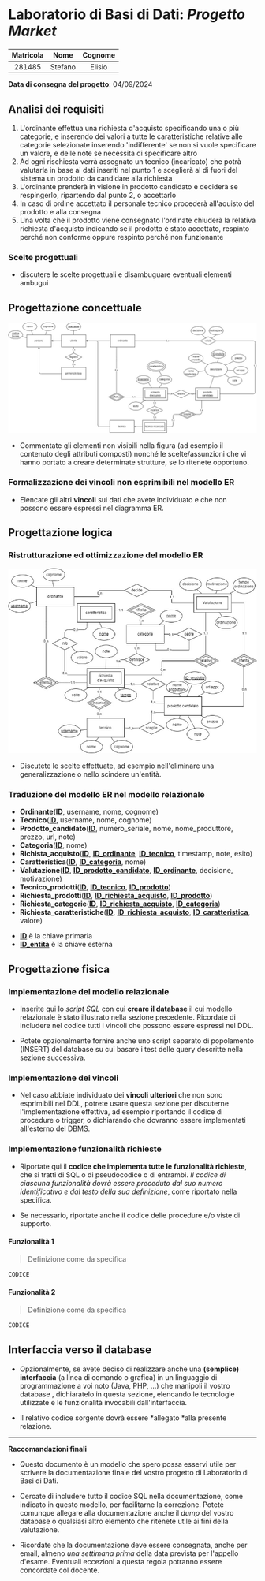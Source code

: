 # Laboratorio di Basi di Dati:  *Progetto Market*

| Matricola | Nome | Cognome |
|:---------:|:----:|:-------:|
| 281485 | Stefano | Elisio |                        

**Data di consegna del progetto**: 04/09/2024

## Analisi dei requisiti

1. L'ordinante effettua una richiesta d'acquisto specificando una o più categorie, e inserendo dei valori a tutte le caratteristiche relative alle categorie selezionate inserendo 'indifferente' se non si vuole specificare un valore, e delle note se necessita di specificare altro
2. Ad ogni rischiesta verrà assegnato un tecnico (incaricato) che potrà valutarla in base ai dati inseriti nel punto 1 e sceglierà al di fuori del sistema un prodotto da candidare alla richiesta
3. L'ordinante prenderà in visione in prodotto candidato e deciderà se respingerlo, ripartendo dal punto 2, o accettarlo
4. In caso di ordine accettato il personale tecnico procederà all'aquisto del prodotto e alla consegna
5. Una volta che il prodotto viene consegnato l'ordinate chiuderà la relativa richiesta d'acquisto indicando se il prodotto è stato accettato, respinto perché non conforme oppure respinto perché non funzionante

### Scelte progettuali 

- discutere le scelte progettuali e disambuguare eventuali elementi ambugui

## Progettazione concettuale

<img src="assets\ER_concettuale.jpg">

- Commentate gli elementi non visibili nella figura (ad esempio il contenuto degli attributi composti) nonché le scelte/assunzioni che vi hanno portato a creare determinate strutture, se lo ritenete opportuno.

### Formalizzazione dei vincoli non esprimibili nel modello ER

- Elencate gli altri **vincoli** sui dati che avete individuato e che non possono essere espressi nel diagramma ER.

## Progettazione logica

### Ristrutturazione ed ottimizzazione del modello ER

<img src="assets\ER_ristrutturato.jpg">

- Discutete le scelte effettuate, ad esempio nell'eliminare una generalizzazione o nello scindere un'entità.

### Traduzione del modello ER nel modello relazionale

* **Ordinante**(**<ins>ID</ins>**, username, nome, cognome)
* **Tecnico**(**<ins>ID</ins>**, username, nome, cognome)
* **Prodotto_candidato**(**<ins>ID</ins>**, numero_seriale, nome, nome_produttore, prezzo, url, note)
* **Categoria**(**<ins>ID</ins>**, nome)
* **Richista_acquisto**(**<ins>ID</ins>**, **<ins>ID_ordinante</ins>**, **<ins>ID_tecnico</ins>**, timestamp, note, esito)
* **Caratteristica**(**<ins>ID</ins>**, **<ins>ID_categoria</ins>**, nome)
* **Valutazione**(**<ins>ID</ins>**, **<ins>ID_prodotto_candidato</ins>**, **<ins>ID_ordinante</ins>**, decisione, motivazione)
* **Tecnico_prodotti**(**<ins>ID</ins>**, **<ins>ID_tecnico</ins>**, **<ins>ID_prodotto</ins>**)
* **Richiesta_prodotti**(**<ins>ID</ins>**, **<ins>ID_richiesta_acquisto</ins>**, **<ins>ID_prodotto</ins>**)
* **Richiesta_categorie**(**<ins>ID</ins>**, **<ins>ID_richiesta_acquisto</ins>**, **<ins>ID_categoria</ins>**)
* **Richiesta_caratteristiche**(**<ins>ID</ins>**, **<ins>ID_richiesta_acquisto</ins>**, **<ins>ID_caratteristica</ins>**, valore)

- **<ins>ID</ins>** è la chiave primaria
- **<ins>ID_entità</ins>** è la chiave esterna

## Progettazione fisica

### Implementazione del modello relazionale

- Inserite qui lo *script SQL* con cui **creare il database** il cui modello relazionale è stato illustrato nella sezione precedente. Ricordate di includere nel codice tutti
  i vincoli che possono essere espressi nel DDL. 

- Potete opzionalmente fornire anche uno script separato di popolamento (INSERT) del database su cui basare i test delle query descritte nella sezione successiva.

### Implementazione dei vincoli

- Nel caso abbiate individuato dei **vincoli ulteriori** che non sono esprimibili nel DDL, potrete usare questa sezione per discuterne l'implementazione effettiva, ad esempio riportando il codice di procedure o trigger, o dichiarando che dovranno essere implementati all'esterno del DBMS.

### Implementazione funzionalità richieste

- Riportate qui il **codice che implementa tutte le funzionalità richieste**, che si tratti di SQL o di pseudocodice o di entrambi. *Il codice di ciascuna funzionalità dovrà essere preceduto dal suo numero identificativo e dal testo della sua definizione*, come riportato nella specifica.

- Se necessario, riportate anche il codice delle procedure e/o viste di supporto.

#### Funzionalità 1

> Definizione come da specifica

```sql
CODICE
```

#### Funzionalità 2

> Definizione come da specifica

```sql
CODICE
```

## Interfaccia verso il database

- Opzionalmente, se avete deciso di realizzare anche una **(semplice) interfaccia** (a linea di comando o grafica) in un linguaggio di programmazione a voi noto (Java, PHP, ...) che manipoli il vostro database , dichiaratelo in questa sezione, elencando
  le tecnologie utilizzate e le funzionalità invocabili dall'interfaccia. 

- Il relativo codice sorgente dovrà essere *allegato *alla presente relazione.

-----

**Raccomandazioni finali**

- Questo documento è un modello che spero possa esservi utile per scrivere la documentazione finale del vostro progetto di Laboratorio di Basi di Dati.

- Cercate di includere tutto il codice SQL nella documentazione, come indicato in questo modello, per facilitarne la correzione. Potete comunque allegare alla documentazione anche il *dump* del vostro database o qualsiasi altro elemento che ritenete utile ai fini della valutazione.

- Ricordate che la documentazione deve essere consegnata, anche per email, almeno *una settimana prima* della data prevista per l'appello d'esame. Eventuali eccezioni a questa regola potranno essere concordate col docente.
